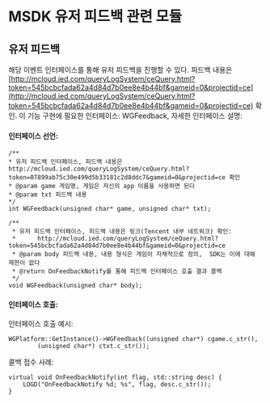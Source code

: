 ﻿MSDK 유저 피드백 관련 모듈
===

유저 피드백
---

해당 이벤트 인터페이스를 통해 유저 피드백을 진행할 수 있다. 피드백 내용은 [http://mcloud.ied.com/queryLogSystem/ceQuery.html?token=545bcbcfada62a4d84d7b0ee8e4b44bf&gameid=0&projectid=ce](http://mcloud.ied.com/queryLogSystem/ceQuery.html?token=545bcbcfada62a4d84d7b0ee8e4b44bf&gameid=0&projectid=ce) 확인. 이 기능 구현에 필요한 인터페이스: WGFeedback, 자세한 인터페이스 설명:
#### 인터페이스 선언:

    /**
    * 유저 피드백 인터페이스, 피드백 내용은 http://mcloud.ied.com/queryLogSystem/ceQuery.html?token=07899ab75c30e499d5b33181c2d8ddc7&gameid=0&projectid=ce 확인
    * @param game 게임명, 게임은 자신의 app 이름을 사용하면 된다
    * @param txt 피드백 내용
    */
    int WGFeedback(unsigned char* game, unsigned char* txt);

	/**
	 * 유저 피드백 인터페이스, 피드백 내용은 링크(Tencent 내부 네트워크) 확인:
	 * 		http://mcloud.ied.com/queryLogSystem/ceQuery.html?token=545bcbcfada62a4d84d7b0ee8e4b44bf&gameid=0&projectid=ce
	 * @param body 피드백 내용, 내용 형식은 게임이 자체적으로 정의,  SDK는 이에 대해 제한이 없다
	 * @return OnFeedbackNotify를 통해 피드백 인터페이스 호출 결과 콜백
	 */
	void WGFeedback(unsigned char* body);

#### 인터페이스 호출:
인터페이스 호출 예시:

	WGPlatform::GetInstance()->WGFeedback((unsigned char*) cgame.c_str(),
			(unsigned char*) ctxt.c_str());
콜백 접수 사례:

	virtual void OnFeedbackNotify(int flag, std::string desc) {
    	LOGD("OnFeedbackNotify %d; %s", flag, desc.c_str());
    }
